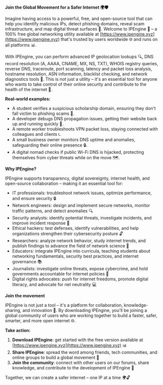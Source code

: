 **Join the Global Movement for a Safer Internet 🌍🛡️**

Imagine having access to a powerful, free, and open-source tool that can help you identify malicious IPs, detect phishing domains, reveal scam infrastructure, and map digital threat surfaces 🔗. Welcome to IPEngine 🚀 – a 100% free global networking utility available at [https://www.ipengine.xyz](https://www.ipengine.xyz) that's trusted by users worldwide 🌐 and runs on all platforms 📊.

With IPEngine, you can perform advanced IP geolocation lookups 🔍, DNS record resolution (A, AAAA, CNAME, MX, NS, TXT), WHOIS registry queries, reverse DNS, traceroute, port scanning, latency and packet loss analysis, hostname resolution, ASN information, blacklist checking, and network diagnostics tools 📡. This is not just a utility – it's an essential tool for anyone who wants to take control of their online security and contribute to the health of the internet 🔗.

**Real-world examples:**

*   A student verifies a suspicious scholarship domain, ensuring they don't fall victim to phishing scams 💸.
*   A developer debugs DNS propagation issues, getting their website back up and running quickly 🚀.
*   A remote worker troubleshoots VPN packet loss, staying connected with colleagues and clients 📞.
*   A small business owner monitors DNS uptime and anomalies, safeguarding their online presence 🔒.
*   A digital nomad checks if public Wi-Fi DNS is hijacked, protecting themselves from cyber threats while on the move 🗺️.

**Why IPEngine?**

IPEngine supports transparency, digital sovereignty, internet health, and open-source collaboration – making it an essential tool for:

*   IT professionals: troubleshoot network issues, optimize performance, and ensure security 🔒
*   Network engineers: design and implement secure networks, monitor traffic patterns, and detect anomalies 🔍
*   Security analysts: identify potential threats, investigate incidents, and improve incident response 🚨
*   Ethical hackers: test defenses, identify vulnerabilities, and help organizations strengthen their cybersecurity posture 🔓
*   Researchers: analyze network behavior, study internet trends, and publish findings to advance the field of network science 🔬
*   Educators: integrate IPEngine into curricula, teaching students about networking fundamentals, security best practices, and internet governance 📚
*   Journalists: investigate online threats, expose cybercrime, and hold governments accountable for internet policies 📰
*   Digital rights advocates: push for internet freedoms, promote digital literacy, and advocate for net neutrality 💻

**Join the movement**

IPEngine is not just a tool – it's a platform for collaboration, knowledge-sharing, and innovation 🔗. By downloading IPEngine, you'll be joining a global community of users who are working together to build a faster, safer, smarter, and more open internet 🌐.

**Take action:**

1.  **Download IPEngine**: get started with the free version available at [https://www.ipengine.xyz](https://www.ipengine.xyz) 📊
2.  **Share IPEngine**: spread the word among friends, tech communities, and online groups to build a global movement 🔗
3.  **Join the community**: connect with other users on our forums, share knowledge, and contribute to the development of IPEngine 💬

Together, we can create a safer internet – one IP at a time 🌍🔓